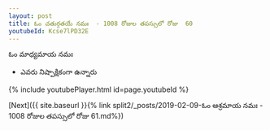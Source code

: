 ```yaml
---
layout: post
title: ఓం చతుర్గతయే నమః  - 1008 రోజుల తపస్సులో రోజు  60
youtubeId: Kcse7lPD32E
---
```

 
 
 ఓం మాధ్యమాయ నమః  
 
 -  ఎవరు నిష్పాక్షికంగా ఉన్నారు 
 
  
 
  
 
 
 
 
 
 


{% include youtubePlayer.html id=page.youtubeId %}
 
[Next]({{ site.baseurl }}{% link  split2/_posts/2019-02-09-ఓం ఆశ్రమాయ నమః  - 1008 రోజుల తపస్సులో రోజు  61.md%})
 
